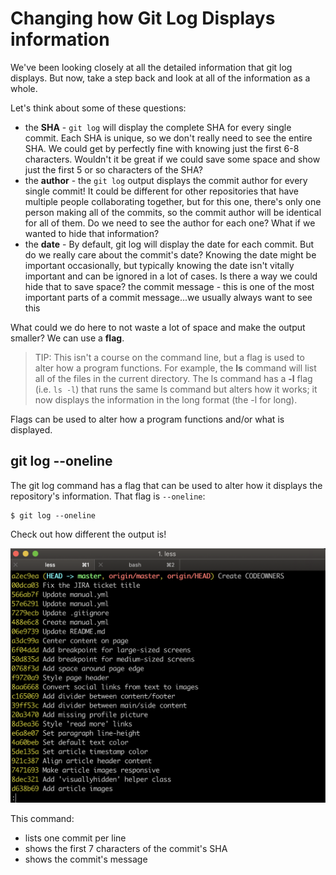 # Changing how Git Log Displays information

We've been looking closely at all the detailed information that git log displays. But now, take a step back and look at all of the information as a whole.

Let's think about some of these questions:

- the **SHA** - <code>git log</code> will display the complete SHA for every single commit. Each SHA is unique, so we don't really need to see the entire SHA. We could get by perfectly fine with knowing just the first 6-8 characters. Wouldn't it be great if we could save some space and show just the first 5 or so characters of the SHA?
- the **author** - the <code>git log</code> output displays the commit author for every single commit! It could be different for other repositories that have multiple people collaborating together, but for this one, there's only one person making all of the commits, so the commit author will be identical for all of them. Do we need to see the author for each one? What if we wanted to hide that information?
- the **date** - By default, git log will display the date for each commit. But do we really care about the commit's date? Knowing the date might be important occasionally, but typically knowing the date isn't vitally important and can be ignored in a lot of cases. Is there a way we could hide that to save space?
the commit message - this is one of the most important parts of a commit message...we usually always want to see this

What could we do here to not waste a lot of space and make the output smaller? We can use a **flag**.

> TIP: This isn't a course on the command line, but a flag is used to alter how a program functions. For example, the **ls** command will list all of the files in the current directory. The ls command has a **-l** flag (i.e. <code>ls -l</code>) that runs the same ls command but alters how it works; it now displays the information in the long format (the -l for long).

Flags can be used to alter how a program functions and/or what is displayed.

## git log --oneline

The git log command has a flag that can be used to alter how it displays the repository's information. That flag is <code>--oneline</code>:

```
$ git log --oneline
```

Check out how different the output is!

![git oneline](./images/05_git_oneline.png)

This command:

- lists one commit per line
- shows the first 7 characters of the commit's SHA
- shows the commit's message
